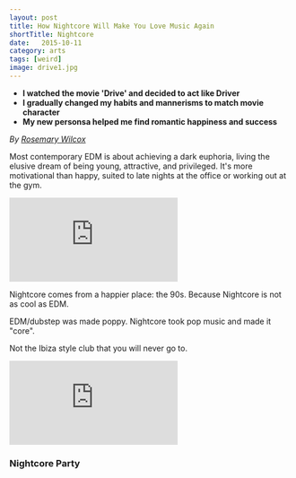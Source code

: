 ```yaml
---
layout: post
title: How Nightcore Will Make You Love Music Again 
shortTitle: Nightcore 
date:   2015-10-11
category: arts
tags: [weird]
image: drive1.jpg
---
```

- __I watched the movie 'Drive' and decided to act like Driver__
- __I gradually changed my habits and mannerisms to match movie character__
- __My new personsa helped me find romantic happiness and success__

*By [Rosemary Wilcox](https://www.facebook.com/rosemarypwilcox)*

Most contemporary EDM is about achieving a dark euphoria, living the elusive
dream of being young, attractive, and privileged.  It's more motivational than
happy, suited to late nights at the office or working out at the gym.  

<div class="videoWrapper">
  <iframe src="https://www.youtube.com/embed/9f347m914gY"
  frameborder="0" allowfullscreen></iframe>
</div>

Nightcore comes from a happier place: the 90s.  Because Nightcore is not as cool
as EDM.  

EDM/dubstep was made poppy.
Nightcore took pop music and made it "core".

Not the Ibiza style club that you will never go to.

<div class="videoWrapper">
  <iframe src="https://www.youtube.com/embed/uOHDkIxyu2A"
  frameborder="0" allowfullscreen></iframe>
</div>


### Nightcore Party

